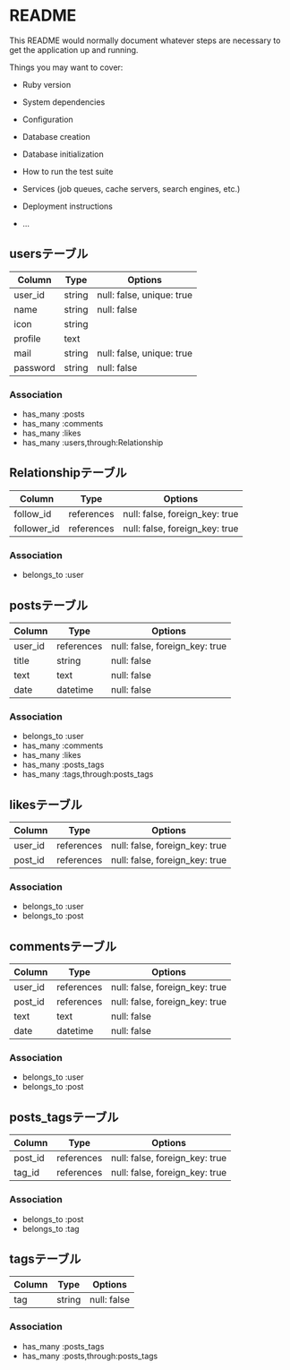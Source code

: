 # README

This README would normally document whatever steps are necessary to get the
application up and running.

Things you may want to cover:

* Ruby version

* System dependencies

* Configuration

* Database creation

* Database initialization

* How to run the test suite

* Services (job queues, cache servers, search engines, etc.)

* Deployment instructions

* ...

## usersテーブル
|Column|Type|Options|
|------|----|-------|
|user_id|string|null: false,  unique: true|
|name|string|null: false|
|icon|string||
|profile|text||
|mail|string|null: false, unique: true|
|password|string|null: false|

### Association
- has_many :posts
- has_many :comments
- has_many :likes
- has_many :users,through:Relationship

## Relationshipテーブル
|Column|Type|Options|
|------|----|-------|
|follow_id|references|null: false, foreign_key: true|
|follower_id|references|null: false, foreign_key: true|

### Association
- belongs_to :user

## postsテーブル
|Column|Type|Options|
|------|----|-------|
|user_id|references|null: false, foreign_key: true|
|title|string|null: false|
|text|text|null: false|
|date|datetime|null: false|

### Association
- belongs_to :user
- has_many :comments
- has_many :likes
- has_many :posts_tags
- has_many :tags,through:posts_tags

## likesテーブル
|Column|Type|Options|
|------|----|-------|
|user_id|references|null: false, foreign_key: true|
|post_id|references|null: false, foreign_key: true|

### Association
- belongs_to :user
- belongs_to :post

## commentsテーブル
|Column|Type|Options|
|------|----|-------|
|user_id|references|null: false, foreign_key: true|
|post_id|references|null: false, foreign_key: true|
|text|text|null: false|
|date|datetime|null: false|

### Association
- belongs_to :user
- belongs_to :post

## posts_tagsテーブル
|Column|Type|Options|
|------|----|-------|
|post_id|references|null: false, foreign_key: true|
|tag_id|references|null: false, foreign_key: true|

### Association
- belongs_to :post
- belongs_to :tag

## tagsテーブル
|Column|Type|Options|
|------|----|-------|
|tag|string|null: false|

### Association
- has_many :posts_tags
- has_many :posts,through:posts_tags